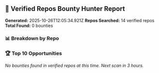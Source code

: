 ## 🎯 Verified Repos Bounty Hunter Report

**Generated:** 2025-10-26T12:05:34.921Z
**Repos Searched:** 14 verified repos
**Total Found:** 0 bounties

### 📊 Breakdown by Repo


### 🏆 Top 10 Opportunities

*No bounties found in verified repos at this time. Next scan in 3 hours.*


